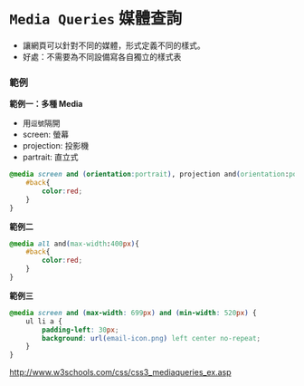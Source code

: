 # `Media Queries` 媒體查詢

* 讓網頁可以針對不同的媒體，形式定義不同的樣式。
* 好處：不需要為不同設備寫各自獨立的樣式表

### 範例


**範例一：多種 Media**

* 用`逗號`隔開
* screen: 螢幕
* projection: 投影機
* partrait: 直立式

```css
@media screen and (orientation:portrait), projection and(orientation:portrait){
    #back{
        color:red;
    }
}
```

**範例二**

```css
@media all and(max-width:400px){
    #back{
        color:red;
    }
}
```

**範例三**

```css
@media screen and (max-width: 699px) and (min-width: 520px) {
    ul li a {
        padding-left: 30px;
        background: url(email-icon.png) left center no-repeat;
    }
}
```

http://www.w3schools.com/css/css3_mediaqueries_ex.asp
